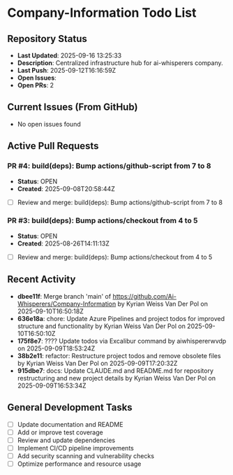 ﻿# Company-Information Todo List

## Repository Status
- **Last Updated**: 2025-09-16 13:25:33
- **Description**: Centralized infrastructure hub for ai-whisperers company.
- **Last Push**: 2025-09-12T16:16:59Z
- **Open Issues**: 
- **Open PRs**: 2

## Current Issues (From GitHub)
- No open issues found
## Active Pull Requests
### PR #4: build(deps): Bump actions/github-script from 7 to 8
- **Status**: OPEN
- **Created**: 2025-09-08T20:58:44Z
- [ ] Review and merge: build(deps): Bump actions/github-script from 7 to 8
### PR #3: build(deps): Bump actions/checkout from 4 to 5
- **Status**: OPEN
- **Created**: 2025-08-26T14:11:13Z
- [ ] Review and merge: build(deps): Bump actions/checkout from 4 to 5
## Recent Activity
- **dbee11f**: Merge branch 'main' of https://github.com/Ai-Whisperers/Company-Information by Kyrian Weiss Van Der Pol on 2025-09-10T16:50:18Z
- **636e18a**: chore: Update Azure Pipelines and project todos for improved structure and functionality by Kyrian Weiss Van Der Pol on 2025-09-10T16:50:10Z
- **175f8e7**: ???? Update todos via Excalibur command by aiwhispererwvdp on 2025-09-09T18:53:24Z
- **38b2e11**: refactor: Restructure project todos and remove obsolete files by Kyrian Weiss Van Der Pol on 2025-09-09T17:20:32Z
- **915dbe7**: docs: Update CLAUDE.md and README.md for repository restructuring and new project details by Kyrian Weiss Van Der Pol on 2025-09-09T16:53:34Z
## General Development Tasks
- [ ] Update documentation and README
- [ ] Add or improve test coverage
- [ ] Review and update dependencies
- [ ] Implement CI/CD pipeline improvements
- [ ] Add security scanning and vulnerability checks
- [ ] Optimize performance and resource usage
